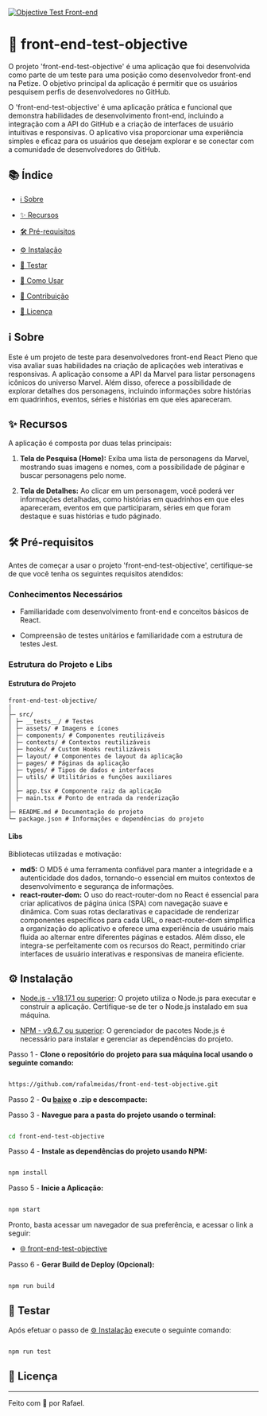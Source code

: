 [![Objective Test Front-end](https://github.com/rafalmeidas/front-end-test-objective/actions/workflows/front-end-tests.yml/badge.svg)](https://github.com/rafalmeidas/front-end-test-objective/actions/workflows/front-end-tests.yml)

# 👋 front-end-test-objective

O projeto 'front-end-test-objective' é uma aplicação que foi desenvolvida como parte de um teste para uma posição como desenvolvedor front-end na Petize. O objetivo principal da aplicação é permitir que os usuários pesquisem perfis de desenvolvedores no GitHub.

O 'front-end-test-objective' é uma aplicação prática e funcional que demonstra habilidades de desenvolvimento front-end, incluindo a integração com a API do GitHub e a criação de interfaces de usuário intuitivas e responsivas. O aplicativo visa proporcionar uma experiência simples e eficaz para os usuários que desejam explorar e se conectar com a comunidade de desenvolvedores do GitHub.

## 📚 Índice

- [ℹ️ Sobre](#ℹ%EF%B8%8F-sobre)

- [✨ Recursos](#-recursos)

- [🛠️ Pré-requisitos](#%EF%B8%8F-pré-requisitos)

- [⚙️ Instalação](#%EF%B8%8F-instalação)

- [🧪 Testar](#-testar)

- [🚀 Como Usar](#-como-usar)

- [🤝 Contribuição](#contribuição)

- [📝 Licença](#-licença)

## ℹ️ Sobre

Este é um projeto de teste para desenvolvedores front-end React Pleno que visa avaliar suas habilidades na criação de aplicações web interativas e responsivas. A aplicação consome a API da Marvel para listar personagens icônicos do universo Marvel. Além disso, oferece a possibilidade de explorar detalhes dos personagens, incluindo informações sobre histórias em quadrinhos, eventos, séries e histórias em que eles apareceram.

## ✨ Recursos

A aplicação é composta por duas telas principais:

1.  **Tela de Pesquisa (Home):** Exiba uma lista de personagens da Marvel, mostrando suas imagens e nomes, com a possibilidade de páginar e buscar personagens pelo nome.

2.  **Tela de Detalhes:** Ao clicar em um personagem, você poderá ver informações detalhadas, como histórias em quadrinhos em que eles apareceram, eventos em que participaram, séries em que foram destaque e suas histórias e tudo páginado.

## 🛠️ Pré-requisitos

Antes de começar a usar o projeto 'front-end-test-objective', certifique-se de que você tenha os seguintes requisitos atendidos:

### Conhecimentos Necessários

- Familiaridade com desenvolvimento front-end e conceitos básicos de React.

- Compreensão de testes unitários e familiaridade com a estrutura de testes Jest.

### Estrutura do Projeto e Libs

#### Estrutura do Projeto

```
front-end-test-objective/
│
├─ src/
│ ├─ __tests__/ # Testes
│ ├─ assets/ # Imagens e ícones
│ ├─ components/ # Componentes reutilizáveis
│ ├─ contexts/ # Contextos reutilizáveis
│ ├─ hooks/ # Custom Hooks reutilizáveis
│ ├─ layout/ # Componentes de layout da aplicação
│ ├─ pages/ # Páginas da aplicação
│ ├─ types/ # Tipos de dados e interfaces
│ ├─ utils/ # Utilitários e funções auxiliares
│ │
│ ├─ app.tsx # Componente raiz da aplicação
│ ├─ main.tsx # Ponto de entrada da renderização
│
├─ README.md # Documentação do projeto
└─ package.json # Informações e dependências do projeto
```

#### Libs

Bibliotecas utilizadas e motivação:

- **md5:** O MD5 é uma ferramenta confiável para manter a integridade e a autenticidade dos dados, tornando-o essencial em muitos contextos de desenvolvimento e segurança de informações.
- **react-router-dom:** O uso do react-router-dom no React é essencial para criar aplicativos de página única (SPA) com navegação suave e dinâmica. Com suas rotas declarativas e capacidade de renderizar componentes específicos para cada URL, o react-router-dom simplifica a organização do aplicativo e oferece uma experiência de usuário mais fluida ao alternar entre diferentes páginas e estados. Além disso, ele integra-se perfeitamente com os recursos do React, permitindo criar interfaces de usuário interativas e responsivas de maneira eficiente.

## ⚙️ Instalação

- [Node.js - v18.17.1 ou superior](https://nodejs.org/): O projeto utiliza o Node.js para executar e construir a aplicação. Certifique-se de ter o Node.js instalado em sua máquina.

- [NPM - v9.6.7 ou superior](https://www.npmjs.com/): O gerenciador de pacotes Node.js é necessário para instalar e gerenciar as dependências do projeto.

Passo 1 - **Clone o repositório do projeto para sua máquina local usando o seguinte comando:**

```sh

https://github.com/rafalmeidas/front-end-test-objective.git

```

Passo 2 - **Ou [baixe](https://github.com/rafalmeidas/front-end-test-objective/archive/refs/heads/main.zip) o .zip e descompacte:**

Passo 3 - **Navegue para a pasta do projeto usando o terminal:**

```sh

cd front-end-test-objective

```

Passo 4 - **Instale as dependências do projeto usando NPM:**

```sh

npm install

```

Passo 5 - **Inicie a Aplicação:**

```sh

npm start

```

Pronto, basta acessar um navegador de sua preferência, e acessar o link a seguir:

- [🌐 front-end-test-objective](http://localhost:3000/)

Passo 6 - **Gerar Build de Deploy (Opcional):**

```sh

npm run build

```

## 🧪 Testar

Após efetuar o passo de [⚙️ Instalação](#instalação) execute o seguinte comando:

```sh

npm run test

```

## 📝 Licença

---

Feito com 💙 por Rafael.

